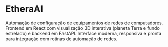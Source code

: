 # EtheraAI
Automação de configuração de equipamentos de redes de computadores. Frontend em React com visualização 3D interativa (planeta Terra e fundo estrelado) e backend em FastAPI. Interface moderna, responsiva e pronta para integração com rotinas de automação de redes.
